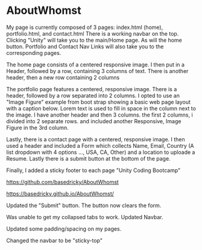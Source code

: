 # AboutWhomst
My page is currently composed of 3 pages: index.html (home), portfolio.html, and contact.html
There is a working navbar on the top. Clicking "Unity" will take you to the main/Home page. As will the home button.
Portfolio and Contact Nav Links will also take you to the corresponding pages.

The home page consists of a centered responsive image. I then put in a Header, followed by a row, containing 3 columns of text. There is another header, then a new row containing 2 columns

The portfolio page features a centered, responsive image. There is a header, followed by a row separated into 2 columns. I opted to use an "Image Figure" example from boot strap showing a basic web page layout with a caption below. Lorem text is used to fill in space in the column next to the image. I have another header and then 3 columns. the first 2 columns, i divided into 2 separate rows. and included another Responsive, Image Figure in the 3rd column.

Lastly, there is a contact page with a centered, responsive image. I then used a header and included a Form which collects Name, Email, Country (A list dropdown with 4 options ..., USA, CA, Other) and a location to uploade a Resume. Lastly there is a submit button at the bottom of the page.

Finally, I added a sticky footer to each page "Unity Coding Bootcamp"

https://github.com/basedricky/AboutWhomst

https://basedricky.github.io/AboutWhomst/

Updated the "Submit" button. The button now clears the form.

Was unable to get my collapsed tabs to work. Updated Navbar.

Updated some padding/spacing on my pages. 

Changed the navbar to be "sticky-top"